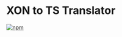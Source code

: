 # XON to TS Translator

[![npm](https://img.shields.io/npm/v/@xon/translator-ts)](https://www.npmjs.com/package/@xon/translator-ts)
